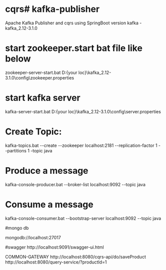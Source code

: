 # cqrs# kafka-publisher
Apache Kafka Publisher and cqrs using SpringBoot
version kafka -kafka_2.12-3.1.0

# start zookeeper.start bat file like below
zookeeper-server-start.bat D:\{your loc}\kafka_2.12-3.1.0\config\zookeeper.properties

# start kafka server
kafka-server-start.bat D:\{your loc}\kafka_2.12-3.1.0\config\server.properties

# Create Topic:
kafka-topics.bat --create --zookeeper localhost:2181 --replication-factor 1 --partitions 1 -topic java

# Produce a message 
kafka-console-producer.bat --broker-list localhost:9092 --topic java

# Consume a message
kafka-console-consumer.bat --bootstrap-server localhost:9092 --topic java


#mongo db 

mongodb://localhost:27017

#swagger
http://localhost:9091/swagger-ui.html

COMMON-GATEWAY
http://localhost:8080/cqrs-api/do/saveProduct
http://localhost:8080/query-service/?productId=1
